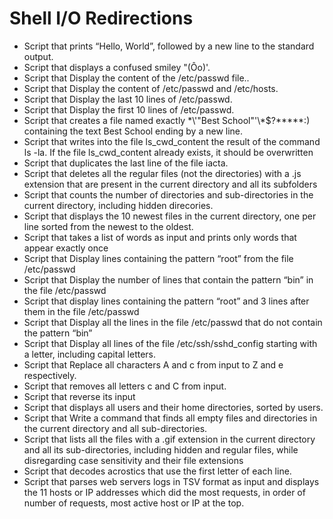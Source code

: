 # Shell I/O Redirections #
- Script that prints “Hello, World”, followed by a new line to the standard output.
- Script that displays a confused smiley "(Ôo)'.
- Script that Display the content of the /etc/passwd file..
- Script that Display the content of /etc/passwd and /etc/hosts.
- Script that Display the last 10 lines of /etc/passwd.
- Script that Display the first 10 lines of /etc/passwd.
- Script that creates a file named exactly \*\\'"Best School"\'\\*$\?\*\*\*\*\*:) containing the text Best School ending by a new line.
- Script that writes into the file ls_cwd_content the result of the command ls -la. If the file ls_cwd_content already exists, it should be overwritten 
- Script that duplicates the last line of the file iacta.
- Script that deletes all the regular files (not the directories) with a .js extension that are present in the current directory and all its subfolders
- Script that counts the number of directories and sub-directories in the current directory, including hidden direcories.
- Script that displays the 10 newest files in the current directory, one per line sorted from the newest to the oldest.
- Script that takes a list of words as input and prints only words that appear exactly once
- Script that Display lines containing the pattern “root” from the file /etc/passwd
- Script that Display the number of lines that contain the pattern “bin” in the file /etc/passwd
- Script that display lines containing the pattern “root” and 3 lines after them in the file /etc/passwd
- Script that Display all the lines in the file /etc/passwd that do not contain the pattern “bin”
- Script that Display all lines of the file /etc/ssh/sshd_config starting with a letter, including capital letters. 
- Script that Replace all characters A and c from input to Z and e respectively.
- Script that removes all letters c and C from input.
- Script that reverse its input
- Script that displays all users and their home directories, sorted by users.
- Script that Write a command that finds all empty files and directories in the current directory and all sub-directories.
- Script that lists all the files with a .gif extension in the current directory and all its sub-directories, including hidden and regular files, while disregarding case sensitivity and their file extensions
- Script that decodes acrostics that use the first letter of each line.
- Script that parses web servers logs in TSV format as input and displays the 11 hosts or IP addresses which did the most requests, in order of number of requests, most active host or IP at the top.

